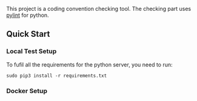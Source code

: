 This project is a coding convention checking tool. The checking part uses [pylint](https://www.pylint.org/#install) for python.

## Quick Start
### Local Test Setup
To fufil all the requirements for the python server, you need to run:
```
sudo pip3 install -r requirements.txt
```

### Docker Setup